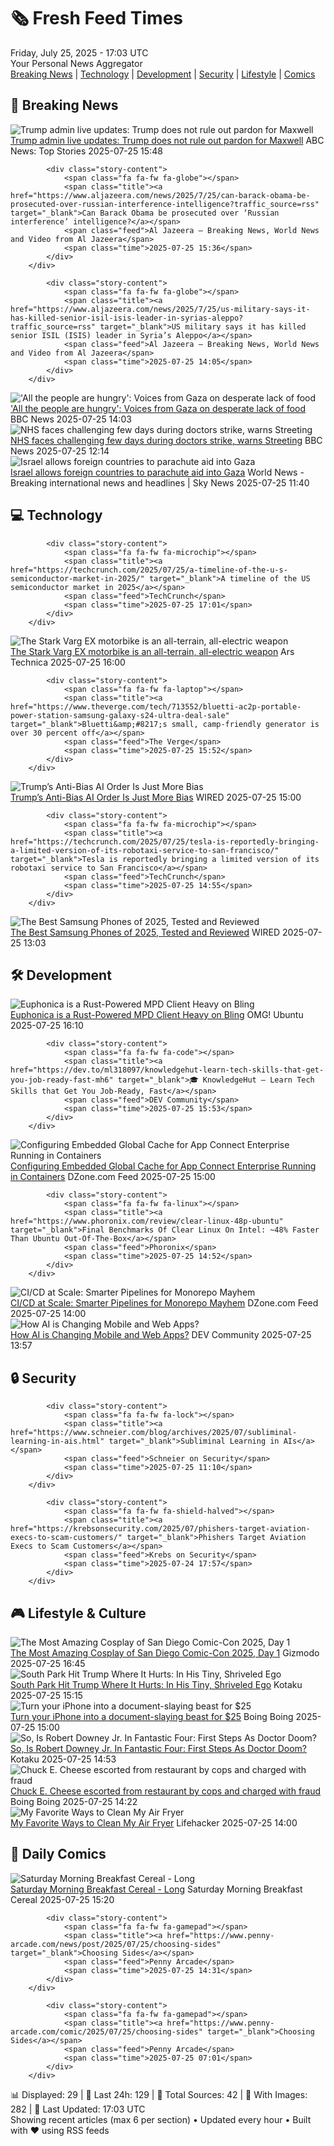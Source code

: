 <!-- Processing 54 RSS feeds at 2025-07-25 17:02:53 UTC -->
<!-- Processing: XKCD -->
<!-- Processing: Penny Arcade -->
<!-- Processing: Garfield -->
<!-- Processing: Questionable Content -->
<!-- Processing: Girl Genius -->
<!-- Processing: Dinosaur Comics -->
<!-- Processing: CNN Top Stories -->
<!-- Processing: CNN Breaking News -->
<!-- Processing: BBC World News -->
<!-- Processing: CBC News -->
<!-- Error processing https://rss.cbc.ca/lineup/topstories.xml: The read operation timed out -->
<!-- Processing: Reuters Top News -->
<!-- Processing: Reuters World News -->
<!-- Processing: ABC News Breaking -->
<!-- Processing: Guardian World News -->
<!-- Processing: Sky News World -->
<!-- Processing: TechCrunch -->
<!-- Processing: O'Reilly Radar -->
<!-- Processing: Lobsters Python -->
<!-- Processing: It's FOSS -->
<!-- Processing: OMG! Ubuntu -->
<!-- Processing: DistroWatch -->
<!-- Processing: Ubuntu Blog -->
<!-- Processing: Coding Horror -->
<!-- Processing: The Pragmatic Engineer -->
<!-- Processing: Gizmodo -->
<!-- Processing: Boing Boing -->
<!-- Processing: Schneier on Security -->
<!-- Generated 4 new posts out of 27 feeds processed -->
<div class="newspaper-header">
    <h1 class="newspaper-title">🗞️ Fresh Feed Times</h1>
    <div class="newspaper-date">Friday, July 25, 2025 - 17:03 UTC</div>
    <div class="newspaper-subtitle">Your Personal News Aggregator</div>
</div>

<div class="newspaper-nav">
    <a href="#breaking">Breaking News</a> |
    <a href="#tech">Technology</a> |
    <a href="#dev">Development</a> |
    <a href="#security">Security</a> |
    <a href="#lifestyle">Lifestyle</a> |
    <a href="#webcomics">Comics</a>
</div>

<div class="news-section breaking-news" id="breaking">
<h2 class="section-header">🚨 Breaking News</h2>
<div class="stories-container">
<div class="story">
            <img src="https://s.abcnews.com/images/US/2226115906_1753449074982_hpMain_4x3t_384.jpg" alt="Trump admin live updates: Trump does not rule out pardon for Maxwell" class="story-image" loading="lazy" onerror="this.style.display='none'">
            <div class="story-content">
                <span class="fa fa-fw fa-tv"></span>
                <span class="title"><a href="https://abcnews.go.com/Politics/live-updates/trump-admin-live-updates/?id=123918735" target="_blank">Trump admin live updates: Trump does not rule out pardon for Maxwell</a></span>
                <span class="feed">ABC News: Top Stories</span>
                <span class="time">2025-07-25 15:48</span>
            </div>
        </div>
<div class="story">
            
            <div class="story-content">
                <span class="fa fa-fw fa-globe"></span>
                <span class="title"><a href="https://www.aljazeera.com/news/2025/7/25/can-barack-obama-be-prosecuted-over-russian-interference-intelligence?traffic_source=rss" target="_blank">Can Barack Obama be prosecuted over ‘Russian interference’ intelligence?</a></span>
                <span class="feed">Al Jazeera – Breaking News, World News and Video from Al Jazeera</span>
                <span class="time">2025-07-25 15:36</span>
            </div>
        </div>
<div class="story">
            
            <div class="story-content">
                <span class="fa fa-fw fa-globe"></span>
                <span class="title"><a href="https://www.aljazeera.com/news/2025/7/25/us-military-says-it-has-killed-senior-isil-isis-leader-in-syrias-aleppo?traffic_source=rss" target="_blank">US military says it has killed senior ISIL (ISIS) leader in Syria’s Aleppo</a></span>
                <span class="feed">Al Jazeera – Breaking News, World News and Video from Al Jazeera</span>
                <span class="time">2025-07-25 14:05</span>
            </div>
        </div>
<div class="story">
            <img src="https://ichef.bbci.co.uk/ace/standard/240/cpsprodpb/56c2/live/62a2f5c0-695c-11f0-af20-030418be2ca5.jpg" alt="&#x27;All the people are hungry&#x27;: Voices from Gaza on desperate lack of food" class="story-image" loading="lazy" onerror="this.style.display='none'">
            <div class="story-content">
                <span class="fa fa-fw fa-earth-americas"></span>
                <span class="title"><a href="https://www.bbc.com/news/videos/c4g8gy52dwgo" target="_blank">&#x27;All the people are hungry&#x27;: Voices from Gaza on desperate lack of food</a></span>
                <span class="feed">BBC News</span>
                <span class="time">2025-07-25 14:03</span>
            </div>
        </div>
<div class="story">
            <img src="https://ichef.bbci.co.uk/ace/standard/240/cpsprodpb/ee2f/live/730ba570-693d-11f0-839d-3fa73d07d9bd.jpg" alt="NHS faces challenging few days during doctors strike, warns Streeting" class="story-image" loading="lazy" onerror="this.style.display='none'">
            <div class="story-content">
                <span class="fa fa-fw fa-flag"></span>
                <span class="title"><a href="https://www.bbc.com/news/articles/c0epel8gd49o" target="_blank">NHS faces challenging few days during doctors strike, warns Streeting</a></span>
                <span class="feed">BBC News</span>
                <span class="time">2025-07-25 12:14</span>
            </div>
        </div>
<div class="story">
            <img src="https://e3.365dm.com/24/03/1920x1080/skynews-gaza-aid_6479479.jpg?20240305141412" alt="Israel allows foreign countries to parachute aid into Gaza" class="story-image" loading="lazy" onerror="this.style.display='none'">
            <div class="story-content">
                <span class="fa fa-fw fa-satellite"></span>
                <span class="title"><a href="https://news.sky.com/story/israel-allows-foreign-countries-to-parachute-aid-into-gaza-13401638" target="_blank">Israel allows foreign countries to parachute aid into Gaza</a></span>
                <span class="feed">World News - Breaking international news and headlines | Sky News</span>
                <span class="time">2025-07-25 11:40</span>
            </div>
        </div>
</div>
</div>
<div class="news-section tech-news" id="tech">
<h2 class="section-header">💻 Technology</h2>
<div class="stories-container">
<div class="story">
            
            <div class="story-content">
                <span class="fa fa-fw fa-microchip"></span>
                <span class="title"><a href="https://techcrunch.com/2025/07/25/a-timeline-of-the-u-s-semiconductor-market-in-2025/" target="_blank">A timeline of the US semiconductor market in 2025</a></span>
                <span class="feed">TechCrunch</span>
                <span class="time">2025-07-25 17:01</span>
            </div>
        </div>
<div class="story">
            <img src="https://cdn.arstechnica.net/wp-content/uploads/2025/07/250619_StarkDestinationExPyreneesDay4_Tim-Stevens_VARG_EX_@syovanvliet_87935_MR-500x500.jpg" alt="The Stark Varg EX motorbike is an all-terrain, all-electric weapon" class="story-image" loading="lazy" onerror="this.style.display='none'">
            <div class="story-content">
                <span class="fa fa-fw fa-cog"></span>
                <span class="title"><a href="https://arstechnica.com/cars/2025/07/the-stark-varg-ex-motorbike-is-an-all-terrain-all-electric-weapon/" target="_blank">The Stark Varg EX motorbike is an all-terrain, all-electric weapon</a></span>
                <span class="feed">Ars Technica</span>
                <span class="time">2025-07-25 16:00</span>
            </div>
        </div>
<div class="story">
            
            <div class="story-content">
                <span class="fa fa-fw fa-laptop"></span>
                <span class="title"><a href="https://www.theverge.com/tech/713552/bluetti-ac2p-portable-power-station-samsung-galaxy-s24-ultra-deal-sale" target="_blank">Bluetti&amp;#8217;s small, camp-friendly generator is over 30 percent off</a></span>
                <span class="feed">The Verge</span>
                <span class="time">2025-07-25 15:52</span>
            </div>
        </div>
<div class="story">
            <img src="https://media.wired.com/photos/688269f68153b05c7d2a082e/master/pass/Backchannel-Trump-Attack-Woke-AI-2226728177.jpg" alt="Trump’s Anti-Bias AI Order Is Just More Bias" class="story-image" loading="lazy" onerror="this.style.display='none'">
            <div class="story-content">
                <span class="fa fa-fw fa-bolt"></span>
                <span class="title"><a href="https://www.wired.com/story/trump-ai-order-bias-openai-google/" target="_blank">Trump’s Anti-Bias AI Order Is Just More Bias</a></span>
                <span class="feed">WIRED</span>
                <span class="time">2025-07-25 15:00</span>
            </div>
        </div>
<div class="story">
            
            <div class="story-content">
                <span class="fa fa-fw fa-microchip"></span>
                <span class="title"><a href="https://techcrunch.com/2025/07/25/tesla-is-reportedly-bringing-a-limited-version-of-its-robotaxi-service-to-san-francisco/" target="_blank">Tesla is reportedly bringing a limited version of its robotaxi service to San Francisco</a></span>
                <span class="feed">TechCrunch</span>
                <span class="time">2025-07-25 14:55</span>
            </div>
        </div>
<div class="story">
            <img src="https://media.wired.com/photos/683112d5fd04b44f214442b6/master/pass/Samsung%20Galaxy%20S25%20Edge.png" alt="The Best Samsung Phones of 2025, Tested and Reviewed" class="story-image" loading="lazy" onerror="this.style.display='none'">
            <div class="story-content">
                <span class="fa fa-fw fa-bolt"></span>
                <span class="title"><a href="https://www.wired.com/gallery/best-samsung-phones/" target="_blank">The Best Samsung Phones of 2025, Tested and Reviewed</a></span>
                <span class="feed">WIRED</span>
                <span class="time">2025-07-25 13:03</span>
            </div>
        </div>
</div>
</div>
<div class="news-section dev-news" id="dev">
<h2 class="section-header">🛠️ Development</h2>
<div class="stories-container">
<div class="story">
            <img src="https://i0.wp.com/www.omgubuntu.co.uk/wp-content/uploads/2025/07/euphonica.jpg?resize=406%2C232&amp;ssl=1" alt="Euphonica is a Rust-Powered MPD Client Heavy on Bling" class="story-image" loading="lazy" onerror="this.style.display='none'">
            <div class="story-content">
                <span class="fa fa-fw fa-ubuntu"></span>
                <span class="title"><a href="https://www.omgubuntu.co.uk/2025/07/euphonica-linux-mpd-music-player" target="_blank">Euphonica is a Rust-Powered MPD Client Heavy on Bling</a></span>
                <span class="feed">OMG! Ubuntu</span>
                <span class="time">2025-07-25 16:10</span>
            </div>
        </div>
<div class="story">
            
            <div class="story-content">
                <span class="fa fa-fw fa-code"></span>
                <span class="title"><a href="https://dev.to/ml318097/knowledgehut-learn-tech-skills-that-get-you-job-ready-fast-mh6" target="_blank">🎓 KnowledgeHut — Learn Tech Skills that Get You Job-Ready, Fast</a></span>
                <span class="feed">DEV Community</span>
                <span class="time">2025-07-25 15:53</span>
            </div>
        </div>
<div class="story">
            <img src="https://dz2cdn1.dzone.com/thumbnail?fid=18526630&w=600" alt="Configuring Embedded Global Cache for App Connect Enterprise Running in Containers" class="story-image" loading="lazy" onerror="this.style.display='none'">
            <div class="story-content">
                <span class="fa fa-fw fa-newspaper"></span>
                <span class="title"><a href="https://dzone.com/articles/configuring-embedded-global-cache-for-app-connect" target="_blank">Configuring Embedded Global Cache for App Connect Enterprise Running in Containers</a></span>
                <span class="feed">DZone.com Feed</span>
                <span class="time">2025-07-25 15:00</span>
            </div>
        </div>
<div class="story">
            
            <div class="story-content">
                <span class="fa fa-fw fa-linux"></span>
                <span class="title"><a href="https://www.phoronix.com/review/clear-linux-48p-ubuntu" target="_blank">Final Benchmarks Of Clear Linux On Intel: ~48% Faster Than Ubuntu Out-Of-The-Box</a></span>
                <span class="feed">Phoronix</span>
                <span class="time">2025-07-25 14:52</span>
            </div>
        </div>
<div class="story">
            <img src="https://dz2cdn1.dzone.com/thumbnail?fid=18526874&w=600" alt="CI/CD at Scale: Smarter Pipelines for Monorepo Mayhem" class="story-image" loading="lazy" onerror="this.style.display='none'">
            <div class="story-content">
                <span class="fa fa-fw fa-newspaper"></span>
                <span class="title"><a href="https://dzone.com/articles/ci-cd-at-scale-smarter-pipelines-for-monorepos" target="_blank">CI/CD at Scale: Smarter Pipelines for Monorepo Mayhem</a></span>
                <span class="feed">DZone.com Feed</span>
                <span class="time">2025-07-25 14:00</span>
            </div>
        </div>
<div class="story">
            <img src="https://media2.dev.to/dynamic/image/width=800%2Cheight=%2Cfit=scale-down%2Cgravity=auto%2Cformat=auto/https%3A%2F%2Fdev-to-uploads.s3.amazonaws.com%2Fuploads%2Farticles%2Faxopguqyqovjzf9kj6tg.jpg" alt="How AI is Changing Mobile and Web Apps?" class="story-image" loading="lazy" onerror="this.style.display='none'">
            <div class="story-content">
                <span class="fa fa-fw fa-code"></span>
                <span class="title"><a href="https://dev.to/alberthiltonn/how-ai-is-changing-mobile-and-web-apps-2e43" target="_blank">How AI is Changing Mobile and Web Apps?</a></span>
                <span class="feed">DEV Community</span>
                <span class="time">2025-07-25 13:57</span>
            </div>
        </div>
</div>
</div>
<div class="news-section security-news" id="security">
<h2 class="section-header">🔒 Security</h2>
<div class="stories-container">
<div class="story">
            
            <div class="story-content">
                <span class="fa fa-fw fa-lock"></span>
                <span class="title"><a href="https://www.schneier.com/blog/archives/2025/07/subliminal-learning-in-ais.html" target="_blank">Subliminal Learning in AIs</a></span>
                <span class="feed">Schneier on Security</span>
                <span class="time">2025-07-25 11:10</span>
            </div>
        </div>
<div class="story">
            
            <div class="story-content">
                <span class="fa fa-fw fa-shield-halved"></span>
                <span class="title"><a href="https://krebsonsecurity.com/2025/07/phishers-target-aviation-execs-to-scam-customers/" target="_blank">Phishers Target Aviation Execs to Scam Customers</a></span>
                <span class="feed">Krebs on Security</span>
                <span class="time">2025-07-24 17:57</span>
            </div>
        </div>
</div>
</div>
<div class="news-section lifestyle-news" id="lifestyle">
<h2 class="section-header">🎮 Lifestyle & Culture</h2>
<div class="stories-container">
<div class="story">
            <img src="https://gizmodo.com/app/uploads/2025/07/Team-Rocket-SDCC-Cosplay-Day-One.jpg" alt="The Most Amazing Cosplay of San Diego Comic-Con 2025, Day 1" class="story-image" loading="lazy" onerror="this.style.display='none'">
            <div class="story-content">
                <span class="fa fa-fw fa-computer"></span>
                <span class="title"><a href="https://gizmodo.com/sdcc-2025-cosplay-gallery-day-1-2000632373" target="_blank">The Most Amazing Cosplay of San Diego Comic-Con 2025, Day 1</a></span>
                <span class="feed">Gizmodo</span>
                <span class="time">2025-07-25 16:45</span>
            </div>
        </div>
<div class="story">
            <img src="https://i.kinja-img.com/image/upload/c_fit,q_80,w_636/dbb06a7a48a0fecc962fa6ed5f14921f.jpg" alt="South Park Hit Trump Where It Hurts: In His Tiny, Shriveled Ego" class="story-image" loading="lazy" onerror="this.style.display='none'">
            <div class="story-content">
                <span class="fa fa-fw fa-gamepad"></span>
                <span class="title"><a href="https://kotaku.com/south-park-trump-episode-satan-white-house-response-1851786980" target="_blank">South Park Hit Trump Where It Hurts: In His Tiny, Shriveled Ego</a></span>
                <span class="feed">Kotaku</span>
                <span class="time">2025-07-25 15:15</span>
            </div>
        </div>
<div class="story">
            <img src="https://i0.wp.com/boingboing.net/wp-content/uploads/2025/07/iScanner-App.jpg?fit=2250%2C1500&amp;quality=60&amp;ssl=1" alt="Turn your iPhone into a document-slaying beast for $25" class="story-image" loading="lazy" onerror="this.style.display='none'">
            <div class="story-content">
                <span class="fa fa-fw fa-arrow-right"></span>
                <span class="title"><a href="https://boingboing.net/2025/07/25/turn-your-iphone-into-a-document-slaying-beast-for-25.html" target="_blank">Turn your iPhone into a document-slaying beast for $25</a></span>
                <span class="feed">Boing Boing</span>
                <span class="time">2025-07-25 15:00</span>
            </div>
        </div>
<div class="story">
            <img src="https://i.kinja-img.com/image/upload/c_fit,q_80,w_636/60668ce2e684d7e9510807472974b7ad.png" alt="So, Is Robert Downey Jr. In Fantastic Four: First Steps As Doctor Doom?" class="story-image" loading="lazy" onerror="this.style.display='none'">
            <div class="story-content">
                <span class="fa fa-fw fa-gamepad"></span>
                <span class="title"><a href="https://kotaku.com/fantastic-four-first-steps-doctor-doom-post-credits-rdj-1851786982" target="_blank">So, Is Robert Downey Jr. In Fantastic Four: First Steps As Doctor Doom?</a></span>
                <span class="feed">Kotaku</span>
                <span class="time">2025-07-25 14:53</span>
            </div>
        </div>
<div class="story">
            <img src="https://i0.wp.com/boingboing.net/wp-content/uploads/2023/04/Chuck-E.-Cheeses-sign-John-Oliver-JHVEPhoto-Shutterstock.com_.png?fit=1200%2C675&amp;quality=55&amp;ssl=1" alt="Chuck E. Cheese escorted from restaurant by cops and charged with fraud" class="story-image" loading="lazy" onerror="this.style.display='none'">
            <div class="story-content">
                <span class="fa fa-fw fa-arrow-right"></span>
                <span class="title"><a href="https://boingboing.net/2025/07/25/chuck-e-cheese-escorted-from-restaurant-by-cops-and-charged-with-fraud.html" target="_blank">Chuck E. Cheese escorted from restaurant by cops and charged with fraud</a></span>
                <span class="feed">Boing Boing</span>
                <span class="time">2025-07-25 14:22</span>
            </div>
        </div>
<div class="story">
            <img src="https://lifehacker.com/imagery/articles/01K10YD2CQ1WW64XJF23YVYPS0/hero-image.jpg" alt="My Favorite Ways to Clean My Air Fryer" class="story-image" loading="lazy" onerror="this.style.display='none'">
            <div class="story-content">
                <span class="fa fa-fw fa-life-ring"></span>
                <span class="title"><a href="https://lifehacker.com/food-drink/best-ways-clean-air-fryer?utm_medium=RSS" target="_blank">My Favorite Ways to Clean My Air Fryer</a></span>
                <span class="feed">Lifehacker</span>
                <span class="time">2025-07-25 14:00</span>
            </div>
        </div>
</div>
</div>
<div class="news-section webcomics-section" id="webcomics">
<h2 class="section-header">🎨 Daily Comics</h2>
<div class="stories-container">
<div class="story">
            <img src="https://www.smbc-comics.com/comics/1753229613-20250726.png" alt="Saturday Morning Breakfast Cereal - Long" class="story-image" loading="lazy" onerror="this.style.display='none'">
            <div class="story-content">
                <span class="fa fa-fw fa-smile"></span>
                <span class="title"><a href="https://www.smbc-comics.com/comic/long" target="_blank">Saturday Morning Breakfast Cereal - Long</a></span>
                <span class="feed">Saturday Morning Breakfast Cereal</span>
                <span class="time">2025-07-25 15:20</span>
            </div>
        </div>
<div class="story">
            
            <div class="story-content">
                <span class="fa fa-fw fa-gamepad"></span>
                <span class="title"><a href="https://www.penny-arcade.com/news/post/2025/07/25/choosing-sides" target="_blank">Choosing Sides</a></span>
                <span class="feed">Penny Arcade</span>
                <span class="time">2025-07-25 14:31</span>
            </div>
        </div>
<div class="story">
            
            <div class="story-content">
                <span class="fa fa-fw fa-gamepad"></span>
                <span class="title"><a href="https://www.penny-arcade.com/comic/2025/07/25/choosing-sides" target="_blank">Choosing Sides</a></span>
                <span class="feed">Penny Arcade</span>
                <span class="time">2025-07-25 07:01</span>
            </div>
        </div>
</div>
</div>

<div class="newspaper-footer">
    <div class="stats">
        📊 Displayed: 29 | 📅 Last 24h: 129 | 📡 Total Sources: 42 | 📸 With Images: 282 |
        🔄 Last Updated: 17:03 UTC
    </div>
    <div class="footer-note">
        Showing recent articles (max 6 per section) • Updated every hour • Built with ❤️ using RSS feeds
    </div>
</div>
